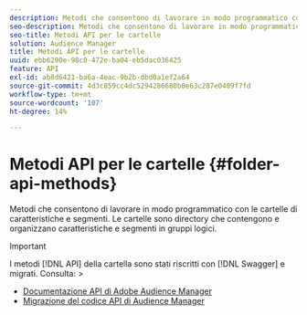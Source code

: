 ```yaml
---
description: Metodi che consentono di lavorare in modo programmatico con le cartelle di caratteristiche e segmenti. Le cartelle sono directory che contengono e organizzano caratteristiche e segmenti in gruppi logici.
seo-description: Metodi che consentono di lavorare in modo programmatico con le cartelle di caratteristiche e segmenti. Le cartelle sono directory che contengono e organizzano caratteristiche e segmenti in gruppi logici.
seo-title: Metodi API per le cartelle
solution: Audience Manager
title: Metodi API per le cartelle
uuid: ebb6290e-98c0-472e-ba04-eb5dac036425
feature: API
exl-id: ab8d6421-ba6a-4eac-9b2b-dbd0a1ef2a64
source-git-commit: 4d3c859cc4dc5294286680b0e63c287e0409f7fd
workflow-type: tm+mt
source-wordcount: '107'
ht-degree: 14%

---
```


# Metodi API per le cartelle {#folder-api-methods}

Metodi che consentono di lavorare in modo programmatico con le cartelle di caratteristiche e segmenti. Le cartelle sono directory che contengono e organizzano caratteristiche e segmenti in gruppi logici.

<!-- api-folders.xml -->

>[!IMPORTANT]
>
>I metodi [!DNL API] della cartella sono stati riscritti con [!DNL Swagger] e migrati. Consulta:  >
>* [Documentazione API di Adobe Audience Manager](https://bank.demdex.com/portal/swagger/index.html)
>* [Migrazione del codice API di Audience Manager](../../api/api-swagger-migration.md)

